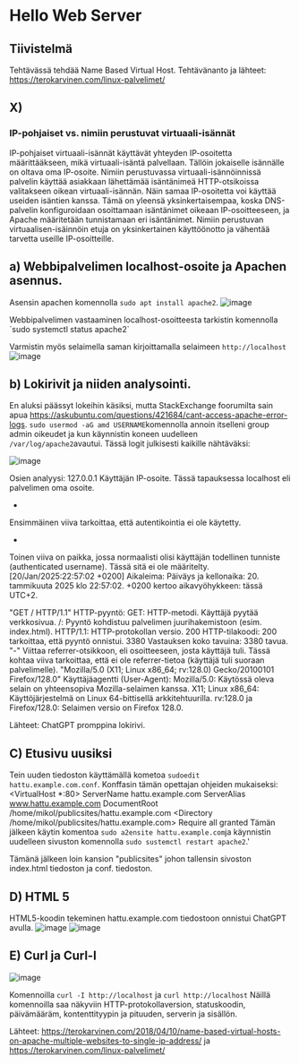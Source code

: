 # Hello Web Server

## Tiivistelmä
Tehtävässä tehdää Name Based Virtual Host. Tehtävänanto ja lähteet: https://terokarvinen.com/linux-palvelimet/


## X)
### IP-pohjaiset vs. nimiin perustuvat virtuaali-isännät
IP-pohjaiset virtuaali-isännät käyttävät yhteyden IP-osoitetta määrittääkseen, mikä virtuaali-isäntä palvellaan. Tällöin jokaiselle isännälle on oltava oma IP-osoite.
Nimiin perustuvassa virtuaali-isännöinnissä palvelin käyttää asiakkaan lähettämää isäntänimeä HTTP-otsikoissa valitakseen oikean virtuaali-isännän. Näin samaa IP-osoitetta voi käyttää useiden isäntien kanssa. 
Tämä on yleensä yksinkertaisempaa, koska DNS-palvelin konfiguroidaan osoittamaan isäntänimet oikeaan IP-osoitteeseen, ja Apache määritetään tunnistamaan eri isäntänimet.
Nimiin perustuvan virtuaalisen-isäinnöin etuja on yksinkertainen käyttöönotto ja vähentää tarvetta useille IP-osoitteille.

## a) Webbipalvelimen localhost-osoite ja Apachen asennus.
Asensin apachen komennolla `sudo apt install apache2`.
![image](https://github.com/user-attachments/assets/8455d341-de41-4201-8720-c00d0e32f255)

Webbipalvelimen vastaaminen localhost-osoitteesta tarkistin komennolla ´sudo systemctl status apache2` 

Varmistin myös selaimella saman kirjoittamalla selaimeen `http://localhost`
![image](https://github.com/user-attachments/assets/f342c66d-f5a9-462e-943d-8e9c03b8b407)

## b) Lokirivit ja niiden analysointi.
En aluksi päässyt lokeihin käsiksi, mutta StackExchange foorumilta sain apua https://askubuntu.com/questions/421684/cant-access-apache-error-logs.
`sudo usermod -aG amd USERNAME`komennolla annoin itselleni group admin oikeudet ja kun käynnistin koneen uudelleen `/var/log/apache2`avautui.
Tässä logit julkisesti kaikille nähtäväksi:

![image](https://github.com/user-attachments/assets/013cd677-0e8d-443f-9502-7f73c01c66b1)

Osien analyysi:
127.0.0.1
Käyttäjän IP-osoite. Tässä tapauksessa localhost eli palvelimen oma osoite.

-
Ensimmäinen viiva tarkoittaa, että autentikointia ei ole käytetty.

-

Toinen viiva on paikka, jossa normaalisti olisi käyttäjän todellinen tunniste (authenticated username). Tässä sitä ei ole määritelty.
[20/Jan/2025:22:57:02 +0200]
Aikaleima:
Päiväys ja kellonaika: 20. tammikuuta 2025 klo 22:57:02.
+0200 kertoo aikavyöhykkeen: tässä UTC+2.

"GET / HTTP/1.1"
HTTP-pyyntö:
GET: HTTP-metodi. Käyttäjä pyytää verkkosivua.
/: Pyyntö kohdistuu palvelimen juurihakemistoon (esim. index.html).
HTTP/1.1: HTTP-protokollan versio.
200
HTTP-tilakoodi: 200 tarkoittaa, että pyyntö onnistui.
3380
Vastauksen koko tavuina: 3380 tavua.
"-"
Viittaa referrer-otsikkoon, eli osoitteeseen, josta käyttäjä tuli. Tässä kohtaa viiva tarkoittaa, että ei ole referrer-tietoa (käyttäjä tuli suoraan palvelimelle).
"Mozilla/5.0 (X11; Linux x86_64; rv:128.0) Gecko/20100101 Firefox/128.0"
Käyttäjäagentti (User-Agent):
Mozilla/5.0: Käytössä oleva selain on yhteensopiva Mozilla-selaimen kanssa.
X11; Linux x86_64: Käyttöjärjestelmä on Linux 64-bittisellä arkkitehtuurilla.
rv:128.0 ja Firefox/128.0: Selaimen versio on Firefox 128.0.

Lähteet: ChatGPT promppina lokirivi.

## C) Etusivu uusiksi
Tein uuden tiedoston käyttämällä kometoa `sudoedit hattu.example.com.conf`. Konffasin tämän opettajan ohjeiden mukaiseksi:
<VirtualHost *:80>
 ServerName hattu.example.com
 ServerAlias www.hattu.example.com
 DocumentRoot /home/mikol/publicsites/hattu.example.com
 <Directory /home/mikol/publicsites/hattu.example.com>
   Require all granted
 </Directory>
</VirtualHost>
Tämän jälkeen käytin komentoa `sudo a2ensite hattu.example.com`ja käynnistin uudelleen sivuston
komennolla `sudo sustemctl restart apache2`.'

Tämänä jälkeen loin kansion "publicsites" johon tallensin sivoston index.html tiedoston ja conf. tiedoston.

## D) HTML 5
HTML5-koodin tekeminen hattu.example.com tiedostoon onnistui ChatGPT avulla.
![image](https://github.com/user-attachments/assets/c593e827-287c-4c74-b223-f0a1d2a8b88e)
![image](https://github.com/user-attachments/assets/b254ea5b-ffa8-4a8a-9538-1e9dd910f462)

## E) Curl ja Curl-l
![image](https://github.com/user-attachments/assets/56ddbfe8-9c04-4686-aba2-357b4520b055)

Komennoilla `curl -I http://localhost` ja `curl http://localhost`
Näillä komennoilla saa näkyviin HTTP-protokollaversion, statuskoodin, päivämääräm, kontenttityypin ja pituuden, serverin ja sisällön.

Lähteet: https://terokarvinen.com/2018/04/10/name-based-virtual-hosts-on-apache-multiple-websites-to-single-ip-address/
ja https://terokarvinen.com/linux-palvelimet/
